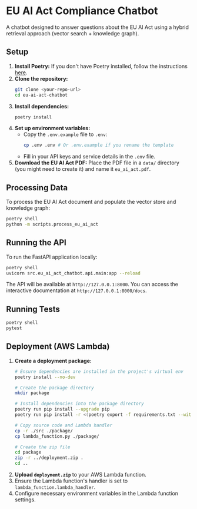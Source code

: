 # EU AI Act Compliance Chatbot

A chatbot designed to answer questions about the EU AI Act using a hybrid retrieval approach (vector search + knowledge graph).

## Setup

1.  **Install Poetry:** If you don't have Poetry installed, follow the instructions [here](https://python-poetry.org/docs/#installation).
2.  **Clone the repository:**
    ```bash
    git clone <your-repo-url>
    cd eu-ai-act-chatbot
    ```
3.  **Install dependencies:**
    ```bash
    poetry install
    ```
4.  **Set up environment variables:**
    - Copy the `.env.example` file to `.env`:
      ```bash
      cp .env .env # Or .env.example if you rename the template
      ```
    - Fill in your API keys and service details in the `.env` file.
5.  **Download the EU AI Act PDF:** Place the PDF file in a `data/` directory (you might need to create it) and name it `eu_ai_act.pdf`.

## Processing Data

To process the EU AI Act document and populate the vector store and knowledge graph:

```bash
poetry shell
python -m scripts.process_eu_ai_act
```

## Running the API

To run the FastAPI application locally:

```bash
poetry shell
uvicorn src.eu_ai_act_chatbot.api.main:app --reload
```

The API will be available at `http://127.0.0.1:8000`. You can access the interactive documentation at `http://127.0.0.1:8000/docs`.

## Running Tests

```bash
poetry shell
pytest
```

## Deployment (AWS Lambda)

1.  **Create a deployment package:**
    ```bash
    # Ensure dependencies are installed in the project's virtual env
    poetry install --no-dev

    # Create the package directory
    mkdir package

    # Install dependencies into the package directory
    poetry run pip install --upgrade pip
    poetry run pip install -r <(poetry export -f requirements.txt --without-hashes) --target ./package

    # Copy source code and Lambda handler
    cp -r ./src ./package/
    cp lambda_function.py ./package/

    # Create the zip file
    cd package
    zip -r ../deployment.zip .
    cd ..
    ```
2.  **Upload `deployment.zip`** to your AWS Lambda function.
3.  Ensure the Lambda function's handler is set to `lambda_function.lambda_handler`.
4.  Configure necessary environment variables in the Lambda function settings. 